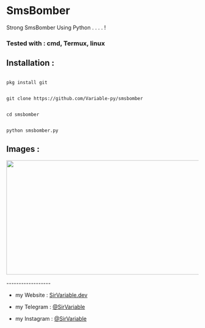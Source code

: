 # SmsBomber

Strong SmsBomber Using Python . . . . !

### Tested with : **cmd, Termux, linux** ###

## Installation :

```

pkg install git

```

```

git clone https://github.com/Variable-py/smsbomber

```

```

cd smsbomber

```

```

python smsbomber.py

```

## Images :
<p align="center"><img src="https://i.imgur.com/7C7hTjv.jpg" width="1078" height="300" alt="SCRIPT"></p>
------------------

- my Website : [SirVariable.dev](https://SirVariable.dev)

- my Telegram : [@SirVariable](https://t.me/SirVariable)

- my Instagram : [@SirVariable](https://www.instagram.com/sirvariable/)
